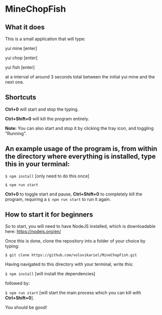 # MineChopFish

## What it does

This is a small application that will type:

yui mine [enter]

yui chop [enter]

yui fish [enter]

at a interval of around 3 seconds total between the initial yui mine and the next one.

## Shortcuts

**Ctrl+0** will start and stop the typing. 

**Ctrl+Shift+0** will kill the program entirely.

**Note:** You can also start and stop it by clicking the tray icon, and toggling "Running".


## An example usage of the program is, from within the directory where everything is installed, type this in your terminal:

`$ npm install` [only need to do this once]

`$ npm run start`

**Ctrl+0** to toggle start and pause, **Ctrl+Shift+0** to completely kill the program, requiring a `$ npm run start` to run it again.

## How to start it for beginners

So to start, you will need to have NodeJS installed, which is downloadable here:
https://nodejs.org/en/

Once this is done, clone the repository into a folder of your choice by typing: 

`$ git clone https://github.com/volovikariel/MineChopFish.git` 

Having navigated to this directory with your terminal, write this:

`$ npm install` [will install the dependencies]

followed by:

`$ npm run start` [will start the main process which you can kill with **Ctrl+Shift+0**].

You should be good!
